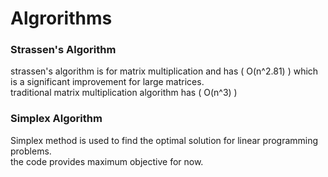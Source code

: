 # Algrorithms
### Strassen's Algorithm
strassen's algorithm is for matrix multiplication and has \( O(n^2.81) \) which is a significant improvement for large matrices.<br>
traditional matrix multiplication algorithm has \( O(n^3) \)
### Simplex Algorithm
Simplex method is used to find the optimal solution for linear programming problems.<br>
the code provides maximum objective for now.
